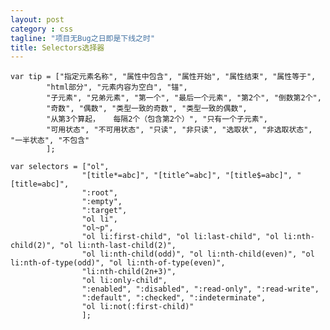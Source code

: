 ```yaml
---
layout: post
category : css
tagline: "项目无Bug之日即是下线之时"
title: Selectors选择器
---
```


    var tip = ["指定元素名称", "属性中包含", "属性开始", "属性结束", "属性等于",
            "html部分", "元素内容为空白", "锚",
            "子元素", "兄弟元素", "第一个", "最后一个元素", "第2个", "倒数第2个",
            "奇数", "偶数", "类型一致的奇数", "类型一致的偶数",
            "从第3个算起，   每隔2个（包含第2个）", "只有一个子元素",
            "可用状态", "不可用状态", "只读", "非只读", "选取状", "非选取状态", "一半状态", "不包含"
            ];

    var selectors = ["ol",
                    "[title*=abc]", "[title^=abc]", "[title$=abc]", "[title=abc]",
                    ":root",
                    ":empty",
                    ":target",
                    "ol li",
                    "ol~p",
                    "ol li:first-child", "ol li:last-child", "ol li:nth-child(2)", "ol li:nth-last-child(2)",
                    "ol li:nth-child(odd)", "ol li:nth-child(even)", "ol li:nth-of-type(odd)", "ol li:nth-of-type(even)",
                    "li:nth-child(2n+3)",
                    "ol li:only-child",
                    ":enabled", ":disabled", ":read-only", ":read-write",
                    ":default", ":checked", ":indeterminate",
                    "ol li:not(:first-child)"
                    ];